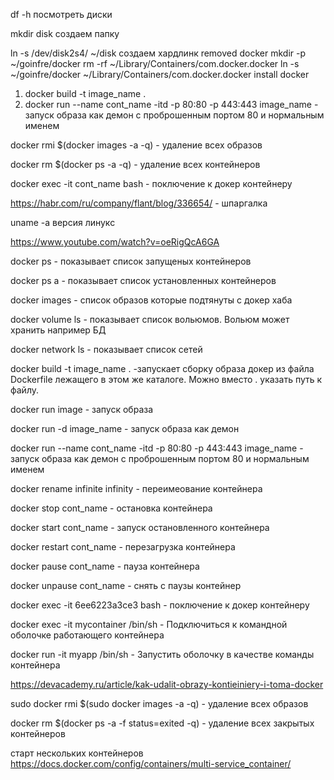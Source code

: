 df -h посмотреть диски

mkdir disk создаем папку

ln -s /dev/disk2s4/ ~/disk создаем хардлинк
	removed docker
	mkdir -p ~/goinfre/docker
	rm -rf ~/Library/Containers/com.docker.docker
	ln -s ~/goinfre/docker ~/Library/Containers/com.docker.docker
	install docker

1. docker build -t image_name .
2. docker  run --name cont_name -itd -p 80:80 -p 443:443 image_name - запуск образа как демон с проброшенным портом 80 и нормальным именем


docker rmi $(docker images -a -q) - удаление всех образов

docker rm $(docker ps -a -q) - удаление всех контейнеров

docker exec -it cont_name bash - поключение к докер контейнеру

https://habr.com/ru/company/flant/blog/336654/ - шпаргалка

uname -a версия линукс

https://www.youtube.com/watch?v=oeRigQcA6GA

docker ps - показывает список запущеных контейнеров

docker ps a  - показывает список установленных контейнеров

docker images - список образов которые подтянуты с докер хаба

docker volume ls - показывает список вольюмов. Вольюм может хранить например БД

docker network ls - показывает список сетей

docker build -t image_name . -запускает сборку образа докер из файла Dockerfile лежащего в этом же каталоге. Можно вместо . указать путь к файлу.

docker run image - запуск образа

docker run -d image_name - запуск образа как демон

docker  run --name cont_name -itd -p 80:80 -p 443:443 image_name - запуск образа как демон с проброшенным портом 80 и нормальным именем

docker rename infinite infinity - переимеование контейнера

docker stop cont_name - остановка контейнера

docker start cont_name - запуск остановленного контейнера

docker restart cont_name - перезагрузка контейнера

docker pause cont_name - пауза контейнера

docker unpause cont_name - снять с паузы контейнер

docker exec -it 6ee6223a3ce3 bash - поключение к докер контейнеру

docker exec -it mycontainer /bin/sh - Подключиться к командной оболочке работающего контейнера

docker run -it myapp /bin/sh - Запустить оболочку в качестве команды контейнера



https://devacademy.ru/article/kak-udalit-obrazy-kontieiniery-i-toma-docker

sudo docker rmi $(sudo docker images -a -q) - удаление всех образов

docker rm $(docker ps -a -f status=exited -q) - удаление всех закрытых контейнеров

старт нескольких контейнеров
https://docs.docker.com/config/containers/multi-service_container/



